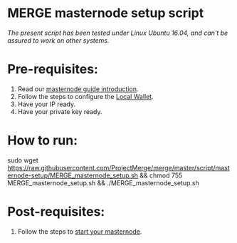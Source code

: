 # MERGE masternode setup script

<i>The present script has been tested under Linux Ubuntu 16.04, and can't be assured to work on other systems.</i>

# Pre-requisites:
1. Read our [masternode guide introduction](https://kb.projectmerge.org/guides/wallet/masternodes#setup-a-merge-masternode).
2. Follow the steps to configure the [Local Wallet](https://kb.projectmerge.org/guides/wallet/masternodes#local-wallet).
3. Have your IP ready.
4. Have your private key ready.

# How to run:
sudo wget https://raw.githubusercontent.com/ProjectMerge/merge/master/script/masternode-setup/MERGE_masternode_setup.sh && chmod 755 MERGE_masternode_setup.sh && ./MERGE_masternode_setup.sh

# Post-requisites:
1. Follow the steps to [start your masternode](https://kb.projectmerge.org/guides/wallet/masternodes#start-your-masternode).

